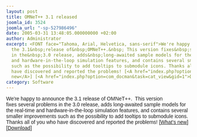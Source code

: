 ```yaml
---
layout: post
title: OMNeT++ 3.1 released
joomla_id: 3524
joomla_url: "-sp-527986496"
date: 2005-03-31 13:48:05.000000000 +02:00
author: Administrator
excerpt: <FONT face="Tahoma, Arial, Helvetica, sans-serif">We're happy to announce
  the 3.1&nbsp;release of&nbsp;OMNeT++.&nbsp; This version fixes&nbsp;several problems
  in the&nbsp;3.0 release, adds&nbsp;long-awaited sample models for the real-time
  and hardware-in-the-loop simulation features, and contains several smaller improvements
  such as the possibility to add tooltips to submodule icons. Thanks all of you who
  have discovered and reported the problems! [<A href="index.php?option=com_content&view=article&id=3441">What's
  new</A>] [<A href="index.php?option=com_docman&task=cat_view&gid=1">Download</A>]</FONT>
category: Software
---
```

<FONT face="Tahoma, Arial, Helvetica, sans-serif">We're happy to announce the 3.1&nbsp;release of&nbsp;OMNeT++.&nbsp; This version fixes&nbsp;several problems in the&nbsp;3.0 release, adds&nbsp;long-awaited sample models for the real-time and hardware-in-the-loop simulation features, and contains several smaller improvements such as the possibility to add tooltips to submodule icons. Thanks all of you who have discovered and reported the problems! [<A href="index.php?option=com_content&view=article&id=3441">What's new</A>] [<A href="index.php?option=com_docman&task=cat_view&gid=1">Download</A>]</FONT> 
